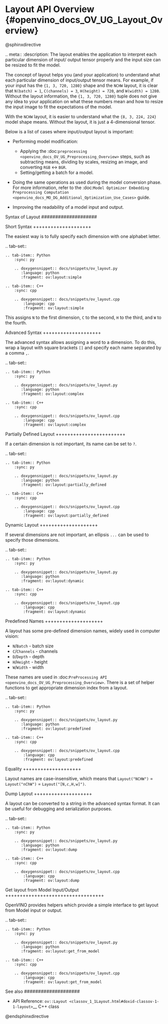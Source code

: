 # Layout API Overview {#openvino_docs_OV_UG_Layout_Overview}

@sphinxdirective

.. meta::
   :description: The layout enables the application to interpret each particular 
                 dimension of input/ output tensor properly and the input size 
                 can be resized to fit the model.


The concept of layout helps you (and your application) to understand what each particular dimension of input/output tensor means. For example, if your input has the ``{1, 3, 720, 1280}`` shape and the ``NCHW`` layout, it is clear that ``N(batch) = 1``, ``C(channels) = 3``, ``H(height) = 720``, and ``W(width) = 1280``. Without the layout information, the ``{1, 3, 720, 1280}`` tuple does not give any idea to your application on what these numbers mean and how to resize the input image to fit the expectations of the model.

With the ``NCHW`` layout, it is easier to understand what the ``{8, 3, 224, 224}`` model shape means. Without the layout, it is just a 4-dimensional tensor.

Below is a list of cases where input/output layout is important:

* Performing model modification:

  * Applying the :doc:`preprocessing <openvino_docs_OV_UG_Preprocessing_Overview>` steps, such as subtracting means, dividing by scales, resizing an image, and converting ``RGB`` <-> ``BGR``.
  * Setting/getting a batch for a model.

* Doing the same operations as used during the model conversion phase. For more information, refer to the :doc:`Model Optimizer Embedding Preprocessing Computation <openvino_docs_MO_DG_Additional_Optimization_Use_Cases>` guide.
* Improving the readability of a model input and output.

Syntax of Layout
####################

Short Syntax
++++++++++++++++++++

The easiest way is to fully specify each dimension with one alphabet letter.


.. tab-set::

    .. tab-item:: Python
        :sync: py

        .. doxygensnippet:: docs/snippets/ov_layout.py
           :language: python
           :fragment: ov:layout:simple

    .. tab-item:: C++
        :sync: cpp

        .. doxygensnippet:: docs/snippets/ov_layout.cpp
            :language: cpp
            :fragment: ov:layout:simple


This assigns ``N`` to the first dimension, ``C`` to the second, ``H`` to the third, and ``W`` to the fourth.

Advanced Syntax
++++++++++++++++++++

The advanced syntax allows assigning a word to a dimension. To do this, wrap a layout with square brackets ``[]`` and specify each name separated by a comma ``,``.


.. tab-set::

    .. tab-item:: Python
        :sync: py

        .. doxygensnippet:: docs/snippets/ov_layout.py
           :language: python
           :fragment: ov:layout:complex

    .. tab-item:: C++
        :sync: cpp

        .. doxygensnippet:: docs/snippets/ov_layout.cpp
            :language: cpp
            :fragment: ov:layout:complex


Partially Defined Layout
++++++++++++++++++++++++

If a certain dimension is not important, its name can be set to ``?``.


.. tab-set::

    .. tab-item:: Python
        :sync: py

        .. doxygensnippet:: docs/snippets/ov_layout.py
           :language: python
           :fragment: ov:layout:partially_defined

    .. tab-item:: C++
        :sync: cpp

        .. doxygensnippet:: docs/snippets/ov_layout.cpp
            :language: cpp
            :fragment: ov:layout:partially_defined


Dynamic Layout
++++++++++++++++++++

If several dimensions are not important, an ellipsis ``...`` can be used to specify those dimensions.


.. tab-set::

    .. tab-item:: Python
        :sync: py

        .. doxygensnippet:: docs/snippets/ov_layout.py
           :language: python
           :fragment: ov:layout:dynamic

    .. tab-item:: C++
        :sync: cpp

        .. doxygensnippet:: docs/snippets/ov_layout.cpp
            :language: cpp
            :fragment: ov:layout:dynamic


Predefined Names
++++++++++++++++++++

A layout has some pre-defined dimension names, widely used in computer vision:

* ``N``/``Batch`` - batch size
* ``C``/``Channels`` - channels
* ``D``/``Depth`` - depth
* ``H``/``Height`` - height
* ``W``/``Width`` - width

These names are used in :doc:`PreProcessing API <openvino_docs_OV_UG_Preprocessing_Overview>`. There is a set of helper functions to get appropriate dimension index from a layout.


.. tab-set::

    .. tab-item:: Python
        :sync: py

        .. doxygensnippet:: docs/snippets/ov_layout.py
           :language: python
           :fragment: ov:layout:predefined

    .. tab-item:: C++
        :sync: cpp

        .. doxygensnippet:: docs/snippets/ov_layout.cpp
            :language: cpp
            :fragment: ov:layout:predefined


Equality
++++++++++++++++++++

Layout names are case-insensitive, which means that ``Layout("NCHW")`` = ``Layout("nChW")`` = ``Layout("[N,c,H,w]")``.

Dump Layout
++++++++++++++++++++

A layout can be converted to a string in the advanced syntax format. It can be useful for debugging and serialization purposes.


.. tab-set::

    .. tab-item:: Python
        :sync: py

        .. doxygensnippet:: docs/snippets/ov_layout.py
           :language: python
           :fragment: ov:layout:dump

    .. tab-item:: C++
        :sync: cpp

        .. doxygensnippet:: docs/snippets/ov_layout.cpp
            :language: cpp
            :fragment: ov:layout:dump


Get layout from Model Input/Output
++++++++++++++++++++++++++++++++++

OpenVINO provides helpers which provide a simple interface to get layout from Model input or output.


.. tab-set::

    .. tab-item:: Python
        :sync: py

        .. doxygensnippet:: docs/snippets/ov_layout.py
           :language: python
           :fragment: ov:layout:get_from_model

    .. tab-item:: C++
        :sync: cpp

        .. doxygensnippet:: docs/snippets/ov_layout.cpp
            :language: cpp
            :fragment: ov:layout:get_from_model


See also
####################

* API Reference: `ov::Layout <classov_1_1Layout.html#doxid-classov-1-1-layout>`__ C++ class 

@endsphinxdirective
